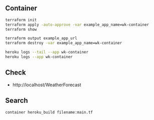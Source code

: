 ## Container

```bash
terraform init
terraform apply -auto-approve -var example_app_name=wk-container
terraform show

terraform output example_app_url
terraform destroy -var example_app_name=wk-container

heroku logs --tail --app wk-container
heroku logs --app wk-container
```

## Check

- http://localhost/WeatherForecast

## Search

```bash
container heroku_build filename:main.tf
```